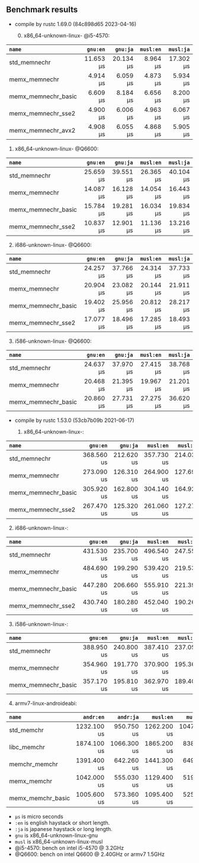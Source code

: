 ## Benchmark results

- compile by rustc 1.69.0 (84c898d65 2023-04-16)

  0. x86_64-unknown-linux- @i5-4570:

|         `name`          |  `gnu:en`   |  `gnu:ja`   |  `musl:en`  |  `musl:ja`  |
|:------------------------|------------:|------------:|------------:|------------:|
| std_memnechr            |   11.653 µs |   20.134 µs |    8.964 µs |   17.302 µs |
| memx_memnechr           |    4.914 µs |    6.059 µs |    4.873 µs |    5.934 µs |
| memx_memnechr_basic     |    6.609 µs |    8.184 µs |    6.656 µs |    8.200 µs |
| memx_memnechr_sse2      |    4.900 µs |    6.006 µs |    4.963 µs |    6.067 µs |
| memx_memnechr_avx2      |    4.908 µs |    6.055 µs |    4.868 µs |    5.905 µs |

  1. x86_64-unknown-linux- @Q6600:

|         `name`          |  `gnu:en`   |  `gnu:ja`   |  `musl:en`  |  `musl:ja`  |
|:------------------------|------------:|------------:|------------:|------------:|
| std_memnechr            |   25.659 µs |   39.551 µs |   26.365 µs |   40.104 µs |
| memx_memnechr           |   14.087 µs |   16.128 µs |   14.054 µs |   16.443 µs |
| memx_memnechr_basic     |   15.784 µs |   19.281 µs |   16.034 µs |   19.834 µs |
| memx_memnechr_sse2      |   10.837 µs |   12.901 µs |   11.136 µs |   13.216 µs |

  2. i686-unknown-linux- @Q6600:

|         `name`          |  `gnu:en`   |  `gnu:ja`   |  `musl:en`  |  `musl:ja`  |
|:------------------------|------------:|------------:|------------:|------------:|
| std_memnechr            |   24.257 µs |   37.766 µs |   24.314 µs |   37.733 µs |
| memx_memnechr           |   20.904 µs |   23.082 µs |   20.144 µs |   21.911 µs |
| memx_memnechr_basic     |   19.402 µs |   25.956 µs |   20.812 µs |   28.217 µs |
| memx_memnechr_sse2      |   17.077 µs |   18.496 µs |   17.285 µs |   18.493 µs |

  3. i586-unknown-linux- @Q6600:

|         `name`          |  `gnu:en`   |  `gnu:ja`   |  `musl:en`  |  `musl:ja`  |
|:------------------------|------------:|------------:|------------:|------------:|
| std_memnechr            |   24.637 µs |   37.970 µs |   27.415 µs |   38.768 µs |
| memx_memnechr           |   20.468 µs |   21.395 µs |   19.967 µs |   21.201 µs |
| memx_memnechr_basic     |   20.860 µs |   27.731 µs |   27.275 µs |   36.620 µs |


- compile by rustc 1.53.0 (53cb7b09b 2021-06-17)

  1. x86_64-unknown-linux-:

|         `name`          |  `gnu:en`   |  `gnu:ja`   |  `musl:en`  |  `musl:ja`  |
|:------------------------|------------:|------------:|------------:|------------:|
| std_memnechr            |  368.560 us |  212.620 us |  357.730 us |  214.030 us |
| memx_memnechr           |  273.090 us |  126.310 us |  264.900 us |  127.690 us |
| memx_memnechr_basic     |  305.920 us |  162.800 us |  304.140 us |  164.920 us |
| memx_memnechr_sse2      |  267.470 us |  125.320 us |  261.060 us |  127.270 us |

  2. i686-unknown-linux-:

|         `name`          |  `gnu:en`   |  `gnu:ja`   |  `musl:en`  |  `musl:ja`  |
|:------------------------|------------:|------------:|------------:|------------:|
| std_memnechr            |  431.530 us |  235.700 us |  496.540 us |  247.550 us |
| memx_memnechr           |  484.690 us |  199.290 us |  539.420 us |  219.530 us |
| memx_memnechr_basic     |  447.280 us |  206.660 us |  555.910 us |  221.390 us |
| memx_memnechr_sse2      |  430.740 us |  180.280 us |  452.040 us |  190.260 us |

  3. i586-unknown-linux-:

|         `name`          |  `gnu:en`   |  `gnu:ja`   |  `musl:en`  |  `musl:ja`  |
|:------------------------|------------:|------------:|------------:|------------:|
| std_memnechr            |  388.950 us |  240.800 us |  387.410 us |  237.050 us |
| memx_memnechr           |  354.960 us |  191.770 us |  370.900 us |  195.360 us |
| memx_memnechr_basic     |  357.170 us |  195.810 us |  362.970 us |  189.400 us |

  4. armv7-linux-androideabi:

|         `name`          |  `andr:en`  |  `andr:ja`  |  `musl:en`  |  `musl:ja`  |
|:------------------------|------------:|------------:|------------:|------------:|
| std_memchr              | 1232.100 us |  950.750 us | 1262.200 us | 1047.500 us |
| libc_memchr             | 1874.100 us | 1066.300 us | 1865.200 us |  838.210 us |
| memchr_memchr           | 1391.400 us |  642.260 us | 1441.300 us |  649.600 us |
| memx_memchr             | 1042.000 us |  555.030 us | 1129.400 us |  519.740 us |
| memx_memchr_basic       | 1005.600 us |  573.360 us | 1095.400 us |  525.020 us |

- `µs` is micro seconds
- `:en` is english haystack or short length.
- `:ja` is japanese haystack or long length.
- `gnu` is x86_64-unknown-linux-gnu
- `musl` is x86_64-unknown-linux-musl
- @i5-4570: bench on intel i5-4570 @ 3.2GHz
- @Q6600: bench on intel Q6600 @ 2.40GHz or armv7 1.5GHz
